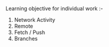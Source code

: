 Learning objective for individual work :-
1. Network Activity
2. Remote
3. Fetch / Push
4. Branches
